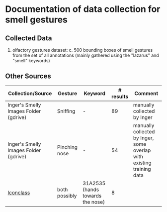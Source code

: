 # Documentation of data collection for smell gestures

## Collected Data
1. olfactory gestures dataset: c. 500 bounding boxes of smell gestures from the set of all annotations (mainly gathered using the "lazarus" and "smell" keywords)

## Other Sources 
| Collection/Source | Gesture | Keyword | # results | Comment |
| --- | --- | --- | --- | --- | 
| Inger's Smelly Images Folder (gdrive) | Sniffing | - | 89 | manually collected by Inger | 
| Inger's Smelly Images Folder (gdrive) | Pinching nose | - | 54 | manually collected by Inger, some overlap with existing training data | 
| [Iconclass](https://iconclass.org) | both possibly | 31A2535 (hands towards the nose) | 8 | | 

